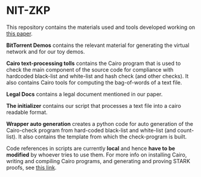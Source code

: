 # NIT-ZKP

This repository contains the materials used and tools developed working on [this paper](https://papers.ssrn.com/sol3/papers.cfm?abstract_id=4074315).


**BitTorrent Demos** contains the relevant material for generating the virtual network and for our toy demos. 


**Cairo text-processing tolls** contains the Cairo program that is used to check the main component of the source code for compliance with hardcoded black-list and white-list and hash check (and other checks).  It also contains Cairo tools for computing the bag-of-words of a text file. 


**Legal Docs** contains a legal document mentioned in our paper. 


**The initializer** contains our script that processes a text file into a cairo readable format. 


**Wrapper auto generation** creates a python code for auto generation of the Cairo-check program from hard-coded black-list and white-list (and count-list). It also contains the template from which the check-program is built. 

Code references in scripts are currently **local** and hence **have to be modified** by whoever tries to use them. 
For more info on installing Cairo, writing and compiling Cairo programs, and generating and proving STARK proofs, see [this link](https://www.cairo-lang.org/).

